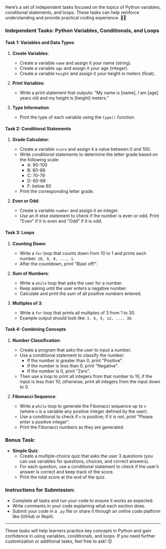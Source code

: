 Here’s a set of independent tasks focused on the topics of Python variables, conditional statements, and loops. These tasks can help reinforce understanding and provide practical coding experience. 🐍📝

### Independent Tasks: Python Variables, Conditionals, and Loops

#### Task 1: Variables and Data Types
1. **Create Variables**:
   - Create a variable `name` and assign it your name (string).
   - Create a variable `age` and assign it your age (integer).
   - Create a variable `height` and assign it your height in meters (float).

2. **Print Variables**:
   - Write a print statement that outputs: “My name is [name], I am [age] years old and my height is [height] meters.”

3. **Type Information**:
   - Print the type of each variable using the `type()` function.

#### Task 2: Conditional Statements
1. **Grade Calculator**:
   - Create a variable `score` and assign it a value between 0 and 100.
   - Write conditional statements to determine the letter grade based on the following scale:
     - A: 90-100
     - B: 80-89
     - C: 70-79
     - D: 60-69
     - F: below 60
   - Print the corresponding letter grade.

2. **Even or Odd**:
   - Create a variable `number` and assign it an integer.
   - Use an if-else statement to check if the number is even or odd. Print "Even" if it is even and "Odd" if it is odd.

#### Task 3: Loops
1. **Counting Down**:
   - Write a `for` loop that counts down from 10 to 1 and prints each number. `10, 9, 8, ..., 1`.
   - After the countdown, print "Blast off!".

2. **Sum of Numbers**:
   - Write a `while` loop that asks the user for a number. 
   - Keep asking until the user enters a negative number. 
   - Calculate and print the sum of all positive numbers entered.

3. **Multiples of 3**:
   - Write a `for` loop that prints all multiples of 3 from 1 to 30. 
   - Example output should look like: `3, 6, 9, 12, ..., 30`.

#### Task 4: Combining Concepts
1. **Number Classification**:
   - Create a program that asks the user to input a number.
   - Use a conditional statement to classify the number:
     - If the number is greater than 0, print "Positive".
     - If the number is less than 0, print "Negative".
     - If the number is 0, print "Zero".
   - Then use a loop to print all integers from that number to 10, if the input is less than 10; otherwise, print all integers from the input down to 0.

2. **Fibonacci Sequence**:
   - Write a `while` loop to generate the Fibonacci sequence up to `n` (where `n` is a variable any positive integer defined by the user).
   - Use a conditional to check if `n` is positive; if it is not, print "Please enter a positive integer".
   - Print the Fibonacci numbers as they are generated.

### Bonus Task:
- **Simple Quiz**:
  - Create a multiple-choice quiz that asks the user 3 questions (you can use variables for questions, choices, and correct answers).
  - For each question, use a conditional statement to check if the user’s answer is correct and keep track of the score.
  - Print the total score at the end of the quiz.

### Instructions for Submission:
- Complete all tasks and run your code to ensure it works as expected.
- Write comments in your code explaining what each section does.
- Submit your code in a `.py` file or share it through an online code platform like GitHub or Replit.

---

These tasks will help learners practice key concepts in Python and gain confidence in using variables, conditionals, and loops. If you need further customization or additional tasks, feel free to ask! 😊

